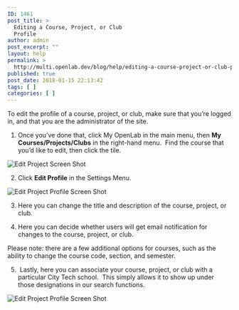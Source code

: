 ```yaml
---
ID: 1461
post_title: >
  Editing a Course, Project, or Club
  Profile
author: admin
post_excerpt: ""
layout: help
permalink: >
  http://multi.openlab.dev/blog/help/editing-a-course-project-or-club-profile/
published: true
post_date: 2018-01-15 22:13:42
tags: [ ]
categories: [ ]
---
```

To edit the profile of a course, project, or club, make sure that you’re logged in, and that you are the administrator of the site.

1. Once you’ve done that, click My OpenLab in the main menu, then <strong>My Courses/Projects/Clubs</strong> in the right-hand menu.  Find the course that you’d like to edit, then click the tile.

<img class="alignnone wp-image-36482 size-full" src="https://openlab.citytech.cuny.edu/wp-content/uploads/2012/08/Editing_CPC_Settings_1_V2.png" sizes="(max-width: 1200px) 100vw, 1200px" srcset="https://openlab.citytech.cuny.edu/wp-content/uploads/2012/08/Editing_CPC_Settings_1_V2.png 1200w, https://openlab.citytech.cuny.edu/wp-content/uploads/2012/08/Editing_CPC_Settings_1_V2-300x163.png 300w, https://openlab.citytech.cuny.edu/wp-content/uploads/2012/08/Editing_CPC_Settings_1_V2-1024x556.png 1024w, https://openlab.citytech.cuny.edu/wp-content/uploads/2012/08/Editing_CPC_Settings_1_V2-32x17.png 32w" alt="Edit Project Screen Shot" />

2. Click <strong>Edit Profile</strong> in the Settings Menu.

<img class="alignnone wp-image-36483 size-full" src="https://openlab.citytech.cuny.edu/wp-content/uploads/2012/08/Editing_CPC_Settings_2_V2.png" sizes="(max-width: 1200px) 100vw, 1200px" srcset="https://openlab.citytech.cuny.edu/wp-content/uploads/2012/08/Editing_CPC_Settings_2_V2.png 1200w, https://openlab.citytech.cuny.edu/wp-content/uploads/2012/08/Editing_CPC_Settings_2_V2-300x163.png 300w, https://openlab.citytech.cuny.edu/wp-content/uploads/2012/08/Editing_CPC_Settings_2_V2-1024x556.png 1024w, https://openlab.citytech.cuny.edu/wp-content/uploads/2012/08/Editing_CPC_Settings_2_V2-32x17.png 32w" alt="Edit Project Profile Screen Shot" />

3. Here you can change the title and description of the course, project, or club.

4. Here you can decide whether users will get email notification for changes to the course, project, or club.

Please note: there are a few additional options for courses, such as the ability to change the course code, section, and semester.

5.  Lastly, here you can associate your course, project, or club with a particular City Tech school.  This simply allows it to show up under those designations in our search functions.

<img class="alignnone wp-image-36484 size-full" src="https://openlab.citytech.cuny.edu/wp-content/uploads/2012/08/Editing_CPC_Profile_3_V2.png" sizes="(max-width: 1200px) 100vw, 1200px" srcset="https://openlab.citytech.cuny.edu/wp-content/uploads/2012/08/Editing_CPC_Profile_3_V2.png 1200w, https://openlab.citytech.cuny.edu/wp-content/uploads/2012/08/Editing_CPC_Profile_3_V2-300x270.png 300w, https://openlab.citytech.cuny.edu/wp-content/uploads/2012/08/Editing_CPC_Profile_3_V2-1024x922.png 1024w, https://openlab.citytech.cuny.edu/wp-content/uploads/2012/08/Editing_CPC_Profile_3_V2-32x29.png 32w" alt="Edit Project Profile Screen Shot" />